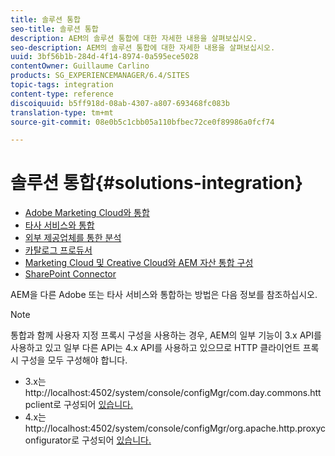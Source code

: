 ```yaml
---
title: 솔루션 통합
seo-title: 솔루션 통합
description: AEM의 솔루션 통합에 대한 자세한 내용을 살펴보십시오.
seo-description: AEM의 솔루션 통합에 대한 자세한 내용을 살펴보십시오.
uuid: 3bf56b1b-284d-4f14-8974-0a595ece5028
contentOwner: Guillaume Carlino
products: SG_EXPERIENCEMANAGER/6.4/SITES
topic-tags: integration
content-type: reference
discoiquuid: b5ff918d-08ab-4307-a807-693468fc083b
translation-type: tm+mt
source-git-commit: 08e0b5c1cbb05a110bfbec72ce0f89986a0fcf74

---
```



# 솔루션 통합{#solutions-integration}

* [Adobe Marketing Cloud와 통합](/help/sites-administering/marketing-cloud.md)
* [타사 서비스와 통합](/help/sites-administering/third-party-services.md)
* [외부 제공업체를 통한 분석](/help/sites-administering/external-providers.md)
* [카탈로그 프로듀서](/help/sites-administering/catalog-producer.md)
* [Marketing Cloud 및 Creative Cloud와 AEM 자산 통합 구성](/help/sites-administering/configure-assets-cc-integration.md)
* [SharePoint Connector](/help/sites-administering/sharepoint-connector.md)

AEM을 다른 Adobe 또는 타사 서비스와 통합하는 방법은 다음 정보를 참조하십시오.

>[!NOTE]
>
>통합과 함께 사용자 지정 프록시 구성을 사용하는 경우, AEM의 일부 기능이 3.x API를 사용하고 있고 일부 다른 API는 4.x API를 사용하고 있으므로 HTTP 클라이언트 프록시 구성을 모두 구성해야 합니다.
>
>* 3.x는 http://localhost:4502/system/console/configMgr/com.day.commons.httpclient로 구성되어 [있습니다.](http://localhost:4502/system/console/configMgr/com.day.commons.httpclient)
>* 4.x는 http://localhost:4502/system/console/configMgr/org.apache.http.proxyconfigurator로 구성되어 [있습니다.](http://localhost:4502/system/console/configMgr/org.apache.http.proxyconfigurator)
>



